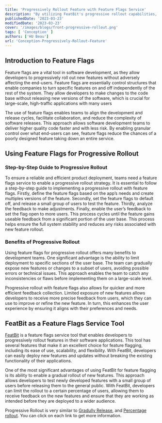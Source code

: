 ```yaml
---
title: 'Progressively Rollout Feature with Feature Flags Service'
description: "By utilizing FeatBit's progressive rollout capabilities, developers can ensure that their new features are fully tested and ready for deployment before releasing them to a broader audience, leading to a more seamless user experience. "
publishedDate: '2023-03-23'
modifiedDate: '2023-03-23'
cover: '/images/blogs/front-progressive-rollout.png'
tags: [ 'Conception' ]
authors: ['HU Beau']
url: 'Conception-Progressively-Rollout-Feature'
---
```



## Introduction to Feature Flags

Feature flags are a vital tool in software development, as they allow developers to progressively roll out new features without adversely affecting the end-users. Feature flags are essentially control structures that enable companies to turn specific features on and off independently of the rest of the system. They allow developers to make changes to the code base without releasing new versions of the software, which is crucial for large-scale, high-traffic applications with many users

The use of feature flags enables teams to align the development and release cycles, facilitate collaboration, and reduce the complexity of software releases. This approach allows software development teams to deliver higher quality code faster and with less risk. By enabling granular control over what end-users can see, feature flags reduce the chances of a poorly designed feature taking down an entire service.

## Using Feature Flags for Progressive Rollout

### Step-by-Step Guide to Progressive Rollout

To ensure a reliable and efficient product deployment, teams need a feature flags service to enable a progressive rollout strategy. It is essential to follow a step-by-step guide to implementing a progressive rollout with feature flags. Firstly, define the feature flags based on the app’s needs and create multiples versions of the feature. Secondly, set the feature flags to default off, and release a small group of users to test the feature. Thirdly, analyze the feedback to make adjustments. Finally, enable the user’s feedback to set the flag open to more users. This process cycles until the feature gains useable feedback from a significant portion of the user base. This process helps ensure the full system stability and reduces any risks associated with new feature rollout.

### Benefits of Progressive Rollout

Using feature flags for progressive rollout offers many benefits to development teams. One significant advantage is the ability to limit deployment to specific sections of the user base. The team can gradually expose new features or changes to a subset of users, avoiding possible errors or technical issues. This approach enables the team to catch any inconsistencies or flaws before implementing them on a large-scale level.  

Progressive rollout with feature flags also allows for quicker and more efficient feedback collection. Limited exposure of new features allows developers to receive more precise feedback from users, which they can use to improve or refine the new feature. In turn, this enhances the user experience by ensuring it aligns with their preferences and needs.

## FeatBit as a Feature Flags Service Tool

[FeatBit](https://www.featbit.co) is a feature flags service tool that enables developers to progressively rollout features in their software applications. This tool has several features that make it an excellent choice for feature flagging, including its ease of use, scalability, and flexibility. With FeatBit, developers can easily deploy new features and updates without breaking the existing functionality of their applications.  

One of the most significant advantages of using FeatBit for feature flagging is its ability to enable a gradual rollout of new features. This approach allows developers to test newly developed features with a small group of users before releasing them to the general public. With FeatBit, developers can limit the rollout to a certain percentage of users, allowing them to receive feedback on the new features and ensure that they are working as intended before they are deployed to a wider audience.  



Progressive Rollout is very similar to [Gradully Release](https://www.featbit.co/blogs/Conception-Gradually-Release-New-Features), and [Percentage rollout](https://www.featbit.co/blogs/Conception-Percentage-Rollout-Modern-Software-Development). You can click on each link to get more information.